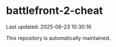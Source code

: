 # battlefront-2-cheat

Last updated: 2025-06-23 10:30:16

This repository is automatically maintained.
